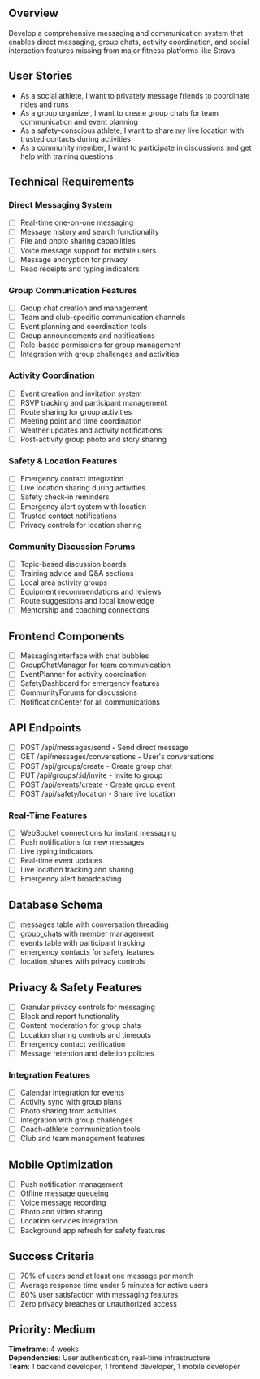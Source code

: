 ## Overview
Develop a comprehensive messaging and communication system that enables direct messaging, group chats, activity coordination, and social interaction features missing from major fitness platforms like Strava.

## User Stories
- As a social athlete, I want to privately message friends to coordinate rides and runs
- As a group organizer, I want to create group chats for team communication and event planning
- As a safety-conscious athlete, I want to share my live location with trusted contacts during activities
- As a community member, I want to participate in discussions and get help with training questions

## Technical Requirements

### Direct Messaging System
- [ ] Real-time one-on-one messaging
- [ ] Message history and search functionality
- [ ] File and photo sharing capabilities
- [ ] Voice message support for mobile users
- [ ] Message encryption for privacy
- [ ] Read receipts and typing indicators

### Group Communication Features
- [ ] Group chat creation and management
- [ ] Team and club-specific communication channels
- [ ] Event planning and coordination tools
- [ ] Group announcements and notifications
- [ ] Role-based permissions for group management
- [ ] Integration with group challenges and activities

### Activity Coordination
- [ ] Event creation and invitation system
- [ ] RSVP tracking and participant management
- [ ] Route sharing for group activities
- [ ] Meeting point and time coordination
- [ ] Weather updates and activity notifications
- [ ] Post-activity group photo and story sharing

### Safety & Location Features
- [ ] Emergency contact integration
- [ ] Live location sharing during activities
- [ ] Safety check-in reminders
- [ ] Emergency alert system with location
- [ ] Trusted contact notifications
- [ ] Privacy controls for location sharing

### Community Discussion Forums
- [ ] Topic-based discussion boards
- [ ] Training advice and Q&A sections
- [ ] Local area activity groups
- [ ] Equipment recommendations and reviews
- [ ] Route suggestions and local knowledge
- [ ] Mentorship and coaching connections

## Frontend Components
- [ ] MessagingInterface with chat bubbles
- [ ] GroupChatManager for team communication
- [ ] EventPlanner for activity coordination
- [ ] SafetyDashboard for emergency features
- [ ] CommunityForums for discussions
- [ ] NotificationCenter for all communications

## API Endpoints
- [ ] POST /api/messages/send - Send direct message
- [ ] GET /api/messages/conversations - User's conversations
- [ ] POST /api/groups/create - Create group chat
- [ ] PUT /api/groups/:id/invite - Invite to group
- [ ] POST /api/events/create - Create group event
- [ ] POST /api/safety/location - Share live location

### Real-Time Features
- [ ] WebSocket connections for instant messaging
- [ ] Push notifications for new messages
- [ ] Live typing indicators
- [ ] Real-time event updates
- [ ] Live location tracking and sharing
- [ ] Emergency alert broadcasting

## Database Schema
- [ ] messages table with conversation threading
- [ ] group_chats with member management
- [ ] events table with participant tracking
- [ ] emergency_contacts for safety features
- [ ] location_shares with privacy controls

## Privacy & Safety Features
- [ ] Granular privacy controls for messaging
- [ ] Block and report functionality
- [ ] Content moderation for group chats
- [ ] Location sharing controls and timeouts
- [ ] Emergency contact verification
- [ ] Message retention and deletion policies

### Integration Features
- [ ] Calendar integration for events
- [ ] Activity sync with group plans
- [ ] Photo sharing from activities
- [ ] Integration with group challenges
- [ ] Coach-athlete communication tools
- [ ] Club and team management features

## Mobile Optimization
- [ ] Push notification management
- [ ] Offline message queueing
- [ ] Voice message recording
- [ ] Photo and video sharing
- [ ] Location services integration
- [ ] Background app refresh for safety features

## Success Criteria
- [ ] 70% of users send at least one message per month
- [ ] Average response time under 5 minutes for active users
- [ ] 80% user satisfaction with messaging features
- [ ] Zero privacy breaches or unauthorized access

## Priority: Medium
**Timeframe**: 4 weeks  
**Dependencies**: User authentication, real-time infrastructure  
**Team**: 1 backend developer, 1 frontend developer, 1 mobile developer
